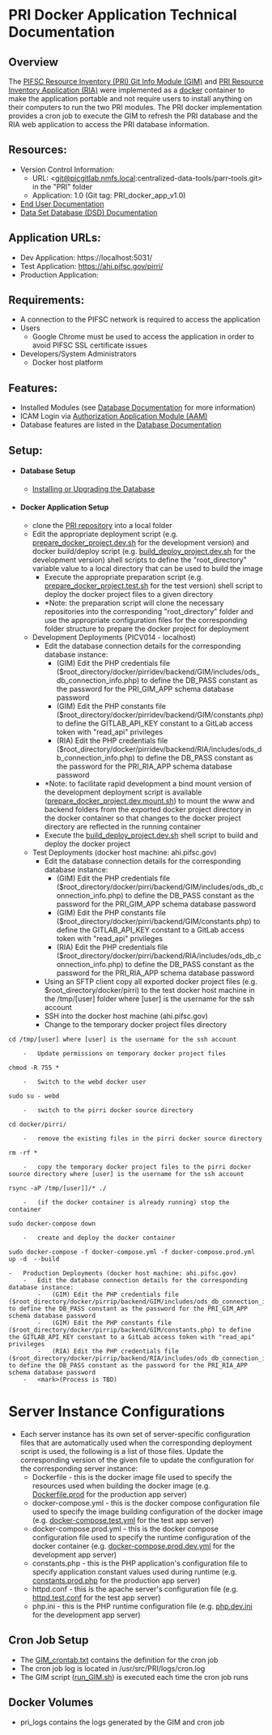 # PRI Docker Application Technical Documentation

## Overview
The [PIFSC Resource Inventory (PRI) Git Info Module (GIM)](./PIFSC%20Resource%20Inventory%20Git%20Info%20Module%20-%20Technical%20Documentation.md) and [PRI Resource Inventory Application (RIA)](./PIFSC%20Resource%20Inventory%20Resource%20Inventory%20Application%20-%20Technical%20Documentation.md) were implemented as a [docker](https://www.docker.com/) container to make the application portable and not require users to install anything on their computers to run the two PRI modules.  The PRI docker implementation provides a cron job to execute the GIM to refresh the PRI database and the RIA web application to access the PRI database information.

## Resources:
-   Version Control Information:
    -   URL: <git@picgitlab.nmfs.local:centralized-data-tools/parr-tools.git> in the "PRI" folder
    -   Application: 1.0 (Git tag: PRI_docker_app_v1.0)
-   [End User Documentation](./PIFSC%20Resource%20Inventory%20Docker%20App%20-%20User%20Documentation.md)
-   [Data Set Database (DSD) Documentation](./PIFSC%20Resource%20Inventory%20Database%20Documentation.md)

## Application URLs:
-   Dev Application: https://localhost:5031/
-   Test Application: https://ahi.pifsc.gov/pirri/
-   Production Application: <TBD>

## Requirements:
-   A connection to the PIFSC network is required to access the application
-   Users
    -   Google Chrome must be used to access the application in order to avoid PIFSC SSL certificate issues
-   Developers/System Administrators
    -   Docker host platform

## Features:
-   Installed Modules (see [Database Documentation](./PIFSC%20Resource%20Inventory%20Database%20Documentation.md) for more information)
-   ICAM Login via [Authorization Application Module (AAM)](https://picgitlab.nmfs.local/centralized-data-tools/authorization-application-module)
-   Database features are listed in the [Database Documentation](./PIFSC%20Resource%20Inventory%20Database%20Documentation.md)

## Setup:
-   #### Database Setup
    -   [Installing or Upgrading the Database](../../docs/PIFSC%20Resource%20Inventory%20-%20Installing%20or%20Upgrading%20the%20Database.md)
-   #### Docker Application Setup
    -   clone the [PRI repository](https://picgitlab.nmfs.local/centralized-data-tools/pifsc-resource-inventory) into a local folder
    -   Edit the appropriate deployment script (e.g. [prepare_docker_project.dev.sh](../docker/deployment_scripts/prepare_docker_project.dev.sh) for the development version) and docker build/deploy script (e.g. [build_deploy_project.dev.sh](../docker/deployment_scripts/build_deploy_project.dev.sh) for the development version) shell scripts to define the "root_directory" variable value to a local directory that can be used to build the image
        -   Execute the appropriate preparation script (e.g. [prepare_docker_project.test.sh](../docker/deployment_scripts/prepare_docker_project.test.sh) for the test version) shell script to deploy the docker project files to a given directory
        -   \*Note: the preparation script will clone the necessary repositories into the corresponding "root_directory" folder and use the appropriate configuration files for the corresponding folder structure to prepare the docker project for deployment  
    -   Development Deployments (PICV014 - localhost)
        -   Edit the database connection details for the corresponding database instance:
            -   (GIM) Edit the PHP credentials file ($root_directory/docker/pirridev/backend/GIM/includes/ods_db_connection_info.php) to define the DB_PASS constant as the password for the PRI_GIM_APP schema database password
            -   (GIM) Edit the PHP constants file ($root_directory/docker/pirridev/backend/GIM/constants.php) to define the GITLAB_API_KEY constant to a GitLab access token with "read_api" privileges
            -   (RIA) Edit the PHP credentials file ($root_directory/docker/pirridev/backend/RIA/includes/ods_db_connection_info.php) to define the DB_PASS constant as the password for the PRI_RIA_APP schema database password
        -   \*Note: to facilitate rapid development a bind mount version of the development deployment script is available ([prepare_docker_project.dev.mount.sh](../docker/deployment_scripts/prepare_docker_project.dev.mount.sh)) to mount the www and backend folders from the exported docker project directory in the docker container so that changes to the docker project directory are reflected in the running container
        -   Execute the [build_deploy_project.dev.sh](../docker/deployment_scripts/build_deploy_project.dev.sh) shell script to build and deploy the docker project
    -   Test Deployments (docker host machine: ahi.pifsc.gov)
        -   Edit the database connection details for the corresponding database instance:
            -   (GIM) Edit the PHP credentials file ($root_directory/docker/pirri/backend/GIM/includes/ods_db_connection_info.php) to define the DB_PASS constant as the password for the PRI_GIM_APP schema database password
            -   (GIM) Edit the PHP constants file ($root_directory/docker/pirri/backend/GIM/constants.php) to define the GITLAB_API_KEY constant to a GitLab access token with "read_api" privileges
            -   (RIA) Edit the PHP credentials file ($root_directory/docker/pirri/backend/RIA/includes/ods_db_connection_info.php) to define the DB_PASS constant as the password for the PRI_RIA_APP schema database password
        -   Using an SFTP client copy all exported docker project files (e.g. $root_directory/docker/pirri) to the test docker host machine in the /tmp/[user] folder where [user] is the username for the ssh account  
        -   SSH into the docker host machine (ahi.pifsc.gov)
        -   Change to the temporary docker project files directory
```
cd /tmp/[user] where [user] is the username for the ssh account
```
        -   Update permissions on temporary docker project files
```
chmod -R 755 *
```
        -   Switch to the webd docker user
```
sudo su - webd
```
        -   switch to the pirri docker source directory
```
cd docker/pirri/
```
        -   remove the existing files in the pirri docker source directory
```
rm -rf *
```
        -   copy the temporary docker project files to the pirri docker source directory where [user] is the username for the ssh account
```
rsync -aP /tmp/[user]]/* ./
```
        -   (if the docker container is already running) stop the container
```
sudo docker-compose down
```
        -   create and deploy the docker container
```
sudo docker-compose -f docker-compose.yml -f docker-compose.prod.yml up -d  --build
```
    -   Production Deployments (docker host machine: ahi.pifsc.gov)
        -   Edit the database connection details for the corresponding database instance:
            -   (GIM) Edit the PHP credentials file ($root_directory/docker/pirrip/backend/GIM/includes/ods_db_connection_info.php) to define the DB_PASS constant as the password for the PRI_GIM_APP schema database password
            -   (GIM) Edit the PHP constants file ($root_directory/docker/pirrip/backend/GIM/constants.php) to define the GITLAB_API_KEY constant to a GitLab access token with "read_api" privileges
            -   (RIA) Edit the PHP credentials file ($root_directory/docker/pirrip/backend/RIA/includes/ods_db_connection_info.php) to define the DB_PASS constant as the password for the PRI_RIA_APP schema database password
        -   <mark>(Process is TBD)

# Server Instance Configurations
-   Each server instance has its own set of server-specific configuration files that are automatically used when the corresponding deployment script is used, the following is a list of those files.  Update the corresponding version of the given file to update the configuration for the corresponding server instance:
    -   Dockerfile - this is the docker image file used to specify the resources used when building the docker image (e.g. [Dockerfile.prod](../docker/config/Dockerfile.prod) for the production app server)
    -   docker-compose.yml - this is the docker compose configuration file used to specify the image building configuration of the docker image (e.g. [docker-compose.test.yml](../docker/config/docker-compose.prod.test.yml) for the test app server)
    -   docker-compose.prod.yml - this is the docker compose configuration file used to specify the runtime configuration of the docker container (e.g. [docker-compose.prod.dev.yml](../docker/config/docker-compose.prod.dev.yml) for the development app server)
    -   constants.php - this is the PHP application's configuration file to specify application constant values used during runtime (e.g. [constants.prod.php](../application_code/constants.prod.php) for the production app server)
    -   httpd.conf - this is the apache server's configuration file (e.g. [httpd.test.conf](../docker/config/httpd.test.conf) for the test app server)
    -   php.ini - this is the PHP runtime configuration file (e.g. [php.dev.ini](../docker/config/php.dev.ini) for the development app server)

## Cron Job Setup
-   The [GIM_crontab.txt](../docker/config/GIM_crontab.txt) contains the definition for the cron job
-   The cron job log is located in /usr/src/PRI/logs/cron.log
-   The GIM script ([run_GIM.sh](../docker/config/run_GIM.sh)) is executed each time the cron job runs

## Docker Volumes
-   pri_logs contains the logs generated by the GIM and cron job
